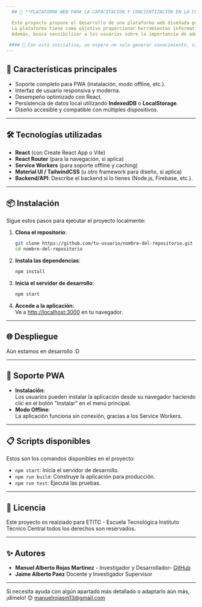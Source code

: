 ```yaml
---
  ## 🌱 **PLATAFORMA WEB PARA LA CAPACITACIÓN Y CONCIENTIZACIÓN EN LA CONTAMINACIÓN POR POLÍMEROS Y EL USO DE BIOPOLÍMERO** 🌳

  Este proyecto propone el desarrollo de una plataforma web diseñada para educar y concientizar a la comunidad sobre el impacto ambiental de los polímeros sintéticos y los beneficios del uso de biopolímeros. 
  La plataforma tiene como objetivo proporcionar herramientas informativas y prácticas que promuevan el reciclaje, la correcta gestión de residuos y la transición hacia alternativas más sostenibles. 
  Además, busca sensibilizar a los usuarios sobre la importancia de adoptar hábitos responsables para mitigar la contaminación y proteger el planeta.
  
 #### 🌿 Con esta iniciativa, se espera no solo generar conocimiento, sino también fomentar la acción colectiva hacia un futuro más sostenible, promoviendo el uso de biopolímeros y prácticas amigables con el medio ambiente. 🍃
---
```


## 🚀 **Características principales**
- Soporte completo para PWA (instalación, modo offline, etc.).
- Interfaz de usuario responsiva y moderna.
- Desempeño optimizado con React.
- Persistencia de datos local utilizando **IndexedDB** o **LocalStorage**.
- Diseño accesible y compatible con múltiples dispositivos.

---

## 🛠️ **Tecnologías utilizadas**
- **React** (con Create React App o Vite)
- **React Router** (para la navegación, si aplica)
- **Service Workers** (para soporte offline y caching)
- **Material UI / TailwindCSS** (u otro framework para diseño, si aplica)
- **Backend/API**: Describe el backend si lo tienes (Node.js, Firebase, etc.).

---

## 📦 **Instalación**

Sigue estos pasos para ejecutar el proyecto localmente:

1. **Clona el repositorio**:
   ```bash
   git clone https://github.com/tu-usuario/nombre-del-repositorio.git
   cd nombre-del-repositorio
   ```

2. **Instala las dependencias**:
   ```bash
   npm install
   ```

3. **Inicia el servidor de desarrollo**:
   ```bash
   npm start
   ```

4. **Accede a la aplicación**:  
   Ve a [http://localhost:3000](http://localhost:3000) en tu navegador.

---

## 🌐 **Despliegue**
Aún estamos en desarrollo :D

---

## 🔋 **Soporte PWA**
- **Instalación**:  
  Los usuarios pueden instalar la aplicación desde su navegador haciendo clic en el botón "Instalar" en el menú principal.  
- **Modo Offline**:  
  La aplicación funciona sin conexión, gracias a los Service Workers.

---

## 📋 **Scripts disponibles**
Estos son los comandos disponibles en el proyecto:

- `npm start`: Inicia el servidor de desarrollo.
- `npm run build`: Construye la aplicación para producción.
- `npm run test`: Ejecuta las pruebas.

---

## 📄 **Licencia**
Este proyecto es realziado para ETITC - Escuela Tecnológica Instituto Técnico Central todos los derechos son reservados.

---

## ✨ **Autores**
- **Manuel Alberto Rojas Martinez** - Investigador y Desarrollador- [GitHub](https://github.com/manuelrojasm)  
- **Jaime Alberto Paez** Docente y Investigador Supervisor

---

Si necesita ayuda con algún apartado más detallado o adaptarlo aún más, ¡dímelo! 😊 manuelrojasm13@gmail.com
